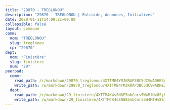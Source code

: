 ```yaml
---
title: "29870 - TREGLONOU"
description: "29870 - TREGLONOU | Entraide, Annonces, Initiatives"
date: 2020-01-11T14:09:21+09:00
collapsible: false
layout: commune
comm:
  nom: "TREGLONOU"
  slug: treglonou
  cp: "29870"
dept:
  nom: "Finistère"
  slug: finistere
  num: "29"
peerpad:
  comm:
    read_path: /r/markdown/29870_treglonou/4XTTME4YMJKRAP3BC5dCVwADHE3gm3ymDz8dLH9tHVnPhsHBm
    write_path: /w/markdown/29870_treglonou/4XTTME4YMJKRAP3BC5dCVwADHE3gm3ymDz8dLH9tHVnPhsHBm-K3TgUfa5CVXvEySpq3f1i9J1wVFd33sHKcKRfuPghvzvPVr7goBjZjRqcujUaqKeWYv2HJ5nN75uxNquSuHWp51woTtBSbDg2q4QKvUGytbNf4ygQFUE4RcsAL2qhz6g1jDsDG4w
  dept:
    read_path: /r/markdown/29_finistere/4XTTM4K4sSN8E5nbCnrs5W4MfHv8SjkZXZkMiZwJKZCUFreuC
    write_path: /w/markdown/29_finistere/4XTTM4K4sSN8E5nbCnrs5W4MfHv8SjkZXZkMiZwJKZCUFreuC-K3TgUmttHvLKDBu5vxQ3oPzTia91UxXiaB3vEFjsHJiDiJD9aQfr6ibvcPa75Eo3oX7ob78s9tVxCKrtPM9bLAmDziVCSFjEgZbp3rqL8Ji8Q5aZhxfTcqkGX75WxHS6TQxtiQQ6
---
```


